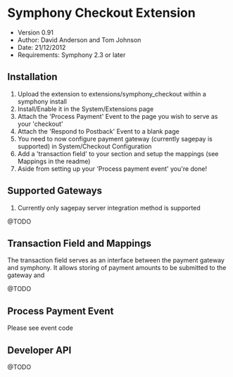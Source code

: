 Symphony Checkout Extension
================

* Version 0.91
* Author: David Anderson and Tom Johnson
* Date: 21/12/2012
* Requirements: Symphony 2.3 or later

Installation
---------------

1. Upload the extension to extensions/symphony_checkout within a symphony install
2. Install/Enable it in the System/Extensions page
3. Attach the 'Process Payment' Event to the page you wish to serve as your 'checkout'
4. Attach the 'Respond to Postback' Event to a blank page
5. You need to now configure payment gateway (currently sagepay is supported) in System/Checkout Configuration
6. Add a 'transaction field' to your section and setup the mappings (see Mappings in the readme)
7. Aside from setting up your 'Process payment event' you're done!


Supported Gateways
---------------

1. Currently only sagepay server integration method is supported

@TODO


Transaction Field and Mappings
------------------------------

The transaction field serves as an interface between the payment gateway and symphony. It allows storing of payment amounts to be submitted to the gateway and 

@TODO


Process Payment Event
-----------------------

Please see event code


Developer API
---------------

@TODO
